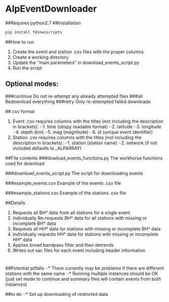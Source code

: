 # AlpEventDownloader
##Requires python2.7
##Installation
```python
pip install fdsnwsscripts
```

##How to run
1. Create the event and station .csv files with the proper columns
2. Create a working directory
3. Update the "main parameters" in download_events_script.py
4. Run the script

## Optional modes:
###continue
Do not re-attempt any already attempted files 
###all
Redownload everything
###retry
Only re-attempted failed downloads

##.csv format
1. Event .csv requires columns with the titles (not including the description in brackets):
⋅⋅1. time (obspy readable format)
⋅⋅2. latitude
⋅⋅3. longitude
⋅⋅4. depth (km)
⋅⋅5. mag (magnitude)
⋅⋅6. id (unique event identifier)
2. Station .csv requires columns with the titles (not including the description in brackets):
⋅⋅1. station (station name)
⋅⋅2. network (if not included defaults to _ALPARRAY)

##File contents
###dowload_events_functions.py
The workhorse functions used for download

###download_events_script.py
The script for downloading events

###example_events.csv
Example of the events .csv file

###example_stations.csv
Example of the stations .csv file

##Details
1. Requests all BH* data from all stations for a single event
2. Individually Re-requests BH* data for all stations with missing or incomplete BH* data
3. Requests all HH* data for stations with missing or incomplete BH* data
4. Individually requests HH* data for stations with missing or incomplete HH* data
5. Applies broad bandpass filter and then detrends
6. Writes out sac files for each event including header information

#

##Potential pitfalls
⋅⋅* There currently may be problems if there are different stations with the same name
⋅⋅* Running multiple instances should be OK (just set mode to continue and summary files will contain events from both instances)

##to do
⋅⋅* Set up downloading of restricted data